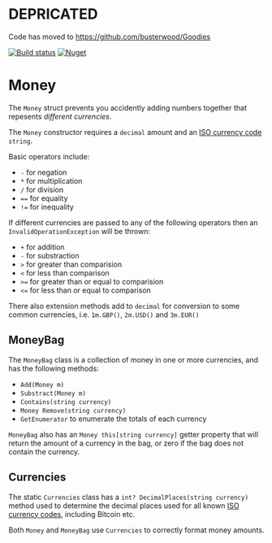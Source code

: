 # DEPRICATED

Code has moved to https://github.com/busterwood/Goodies

[![Build status](https://ci.appveyor.com/api/projects/status/0l17i7thr8j915ls/branch/master?svg=true)](https://ci.appveyor.com/project/busterwood/money/branch/master) [![Nuget](https://img.shields.io/nuget/v/BusterWood.Money.svg)](https://www.nuget.org/packages/BusterWood.Money)

# Money

The `Money` struct prevents you accidently adding numbers together that repesents *different currencies*.

The `Money` constructor requires a `decimal` amount and an [ISO currency code](https://en.wikipedia.org/wiki/ISO_4217) `string`.

Basic operators include:

* `-` for negation
* `*` for multiplication
* `/` for division
* `==` for equality
* `!=` for inequality

If different currencies are passed to any of the following operators then an `InvalidOperationException` will be thrown:

* `+` for addition
* `-` for substraction
* `>` for greater than comparision
* `<` for less than comparison
* `>=` for greater than or equal to comparision
* `<=` for less than or equal to comparison

There also extension methods add to `decimal` for conversion to some common currencies, i.e. `1m.GBP()`, `2m.USD()` and `3m.EUR()`

## MoneyBag

The `MoneyBag` class is a collection of money in one or more currencies, and has the following methods:

* `Add(Money m)`
* `Substract(Money m)`
* `Contains(string currency)`
* `Money Remove(string currency)`
* `GetEnumerator` to enumerate the totals of each currency

`MoneyBag` also has an `Money this[string currency]` getter property that will return the amount of a currency in the bag, or zero if the bag does not contain the currency.

## Currencies

The static `Currencies` class has a `int? DecimalPlaces(string currency)` method used to determine the decimal places used for all known [ISO currency codes](https://en.wikipedia.org/wiki/ISO_4217), including Bitcoin etc.  

Both `Money` and `MoneyBag` use `Currencies` to correctly format money amounts.
